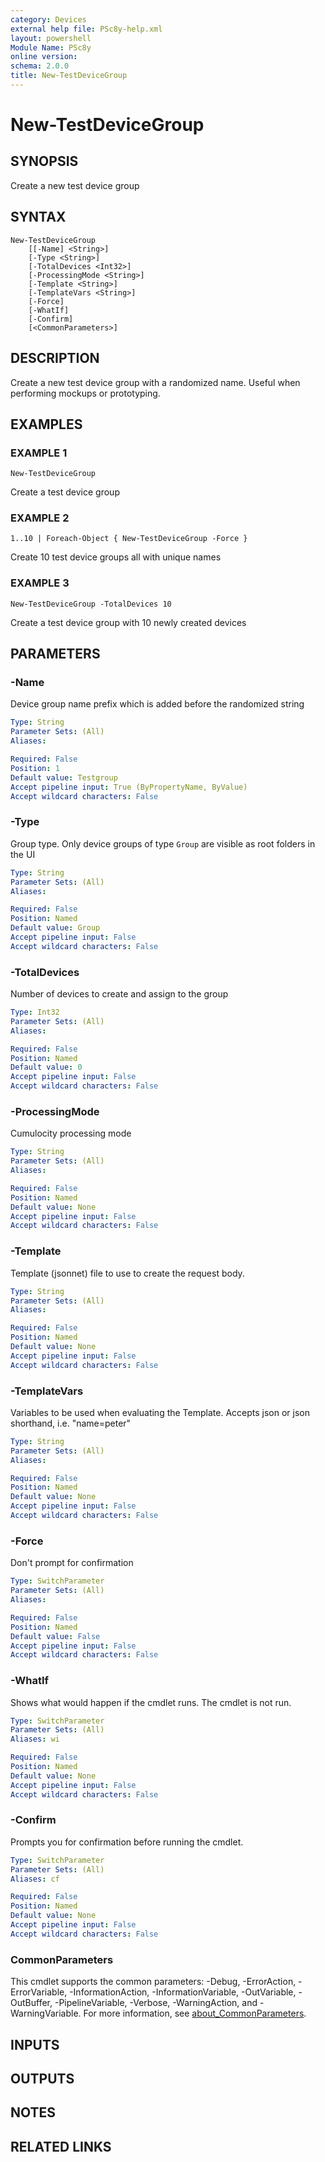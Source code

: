```yaml
---
category: Devices
external help file: PSc8y-help.xml
layout: powershell
Module Name: PSc8y
online version:
schema: 2.0.0
title: New-TestDeviceGroup
---
```


# New-TestDeviceGroup

## SYNOPSIS
Create a new test device group

## SYNTAX

```
New-TestDeviceGroup
	[[-Name] <String>]
	[-Type <String>]
	[-TotalDevices <Int32>]
	[-ProcessingMode <String>]
	[-Template <String>]
	[-TemplateVars <String>]
	[-Force]
	[-WhatIf]
	[-Confirm]
	[<CommonParameters>]
```

## DESCRIPTION
Create a new test device group with a randomized name.
Useful when performing mockups or prototyping.

## EXAMPLES

### EXAMPLE 1
```
New-TestDeviceGroup
```

Create a test device group

### EXAMPLE 2
```
1..10 | Foreach-Object { New-TestDeviceGroup -Force }
```

Create 10 test device groups all with unique names

### EXAMPLE 3
```
New-TestDeviceGroup -TotalDevices 10
```

Create a test device group with 10 newly created devices

## PARAMETERS

### -Name
Device group name prefix which is added before the randomized string

```yaml
Type: String
Parameter Sets: (All)
Aliases:

Required: False
Position: 1
Default value: Testgroup
Accept pipeline input: True (ByPropertyName, ByValue)
Accept wildcard characters: False
```

### -Type
Group type.
Only device groups of type `Group` are visible as root folders in the UI

```yaml
Type: String
Parameter Sets: (All)
Aliases:

Required: False
Position: Named
Default value: Group
Accept pipeline input: False
Accept wildcard characters: False
```

### -TotalDevices
Number of devices to create and assign to the group

```yaml
Type: Int32
Parameter Sets: (All)
Aliases:

Required: False
Position: Named
Default value: 0
Accept pipeline input: False
Accept wildcard characters: False
```

### -ProcessingMode
Cumulocity processing mode

```yaml
Type: String
Parameter Sets: (All)
Aliases:

Required: False
Position: Named
Default value: None
Accept pipeline input: False
Accept wildcard characters: False
```

### -Template
Template (jsonnet) file to use to create the request body.

```yaml
Type: String
Parameter Sets: (All)
Aliases:

Required: False
Position: Named
Default value: None
Accept pipeline input: False
Accept wildcard characters: False
```

### -TemplateVars
Variables to be used when evaluating the Template.
Accepts json or json shorthand, i.e.
"name=peter"

```yaml
Type: String
Parameter Sets: (All)
Aliases:

Required: False
Position: Named
Default value: None
Accept pipeline input: False
Accept wildcard characters: False
```

### -Force
Don't prompt for confirmation

```yaml
Type: SwitchParameter
Parameter Sets: (All)
Aliases:

Required: False
Position: Named
Default value: False
Accept pipeline input: False
Accept wildcard characters: False
```

### -WhatIf
Shows what would happen if the cmdlet runs.
The cmdlet is not run.

```yaml
Type: SwitchParameter
Parameter Sets: (All)
Aliases: wi

Required: False
Position: Named
Default value: None
Accept pipeline input: False
Accept wildcard characters: False
```

### -Confirm
Prompts you for confirmation before running the cmdlet.

```yaml
Type: SwitchParameter
Parameter Sets: (All)
Aliases: cf

Required: False
Position: Named
Default value: None
Accept pipeline input: False
Accept wildcard characters: False
```

### CommonParameters
This cmdlet supports the common parameters: -Debug, -ErrorAction, -ErrorVariable, -InformationAction, -InformationVariable, -OutVariable, -OutBuffer, -PipelineVariable, -Verbose, -WarningAction, and -WarningVariable. For more information, see [about_CommonParameters](http://go.microsoft.com/fwlink/?LinkID=113216).

## INPUTS

## OUTPUTS

## NOTES

## RELATED LINKS
